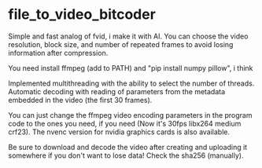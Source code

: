 # file_to_video_bitcoder
Simple and fast analog of fvid, i make it with AI.
You can choose the video resolution, block size, and number of repeated frames to avoid losing information after compression.

You need install ffmpeg (add to PATH) and "pip install numpy pillow", i think

Implemented multithreading with the ability to select the number of threads.
Automatic decoding with reading of parameters from the metadata embedded in the video (the first 30 frames).

You can just change the ffmpeg video encoding parameters in the program code to the ones you need, if you need (Now it's 30fps libx264 medium crf23).
The nvenc version for nvidia graphics cards is also available.


Be sure to download and decode the video after creating and uploading it somewhere if you don't want to lose data! Check the sha256 (manually).

